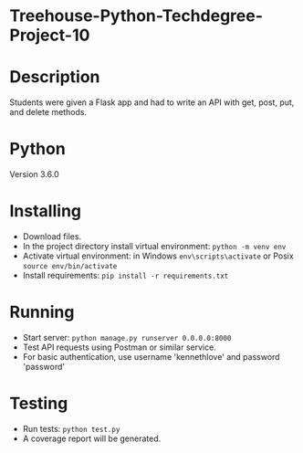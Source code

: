 # Treehouse-Python-Techdegree-Project-10

# Description

Students were given a Flask app and had to write an API with get, post, put, and delete methods.</p>  

# Python

Version 3.6.0 

# Installing

- Download files.
- In the project directory install virtual environment: `python -m venv env`
- Activate virtual environment: in Windows `env\scripts\activate` or Posix `source env/bin/activate`
- Install requirements: `pip install -r requirements.txt`

# Running

- Start server: `python manage.py runserver 0.0.0.0:8000`
- Test API requests using Postman or similar service.
- For basic authentication, use username 'kennethlove' and password 'password'
    
# Testing

- Run tests: `python test.py`
- A coverage report will be generated.
